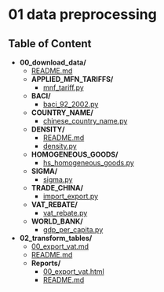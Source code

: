
# 01 data preprocessing



## Table of Content

 - **00_download_data/**
   - [README.md](https://github.com/thomaspernet/VAT_rebate_quality_china/tree/master/01_data_preprocessing/00_download_data/README.md)
   - **APPLIED_MFN_TARIFFS/**
     - [mnf_tariff.py](https://github.com/thomaspernet/VAT_rebate_quality_china/tree/master/01_data_preprocessing/00_download_data/APPLIED_MFN_TARIFFS/mnf_tariff.py)
   - **BACI/**
     - [baci_92_2002.py](https://github.com/thomaspernet/VAT_rebate_quality_china/tree/master/01_data_preprocessing/00_download_data/BACI/baci_92_2002.py)
   - **COUNTRY_NAME/**
     - [chinese_country_name.py](https://github.com/thomaspernet/VAT_rebate_quality_china/tree/master/01_data_preprocessing/00_download_data/COUNTRY_NAME/chinese_country_name.py)
   - **DENSITY/**
     - [README.md](https://github.com/thomaspernet/VAT_rebate_quality_china/tree/master/01_data_preprocessing/00_download_data/DENSITY/README.md)
     - [density.py](https://github.com/thomaspernet/VAT_rebate_quality_china/tree/master/01_data_preprocessing/00_download_data/DENSITY/density.py)
   - **HOMOGENEOUS_GOODS/**
     - [hs_homogeneous_goods.py](https://github.com/thomaspernet/VAT_rebate_quality_china/tree/master/01_data_preprocessing/00_download_data/HOMOGENEOUS_GOODS/hs_homogeneous_goods.py)
   - **SIGMA/**
     - [sigma.py](https://github.com/thomaspernet/VAT_rebate_quality_china/tree/master/01_data_preprocessing/00_download_data/SIGMA/sigma.py)
   - **TRADE_CHINA/**
     - [import_export.py](https://github.com/thomaspernet/VAT_rebate_quality_china/tree/master/01_data_preprocessing/00_download_data/TRADE_CHINA/import_export.py)
   - **VAT_REBATE/**
     - [vat_rebate.py](https://github.com/thomaspernet/VAT_rebate_quality_china/tree/master/01_data_preprocessing/00_download_data/VAT_REBATE/vat_rebate.py)
   - **WORLD_BANK/**
     - [gdp_per_capita.py](https://github.com/thomaspernet/VAT_rebate_quality_china/tree/master/01_data_preprocessing/00_download_data/WORLD_BANK/gdp_per_capita.py)
 - **02_transform_tables/**
   - [00_export_vat.md](https://github.com/thomaspernet/VAT_rebate_quality_china/tree/master/01_data_preprocessing/02_transform_tables/00_export_vat.md)
   - [README.md](https://github.com/thomaspernet/VAT_rebate_quality_china/tree/master/01_data_preprocessing/02_transform_tables/README.md)
   - **Reports/**
     - [00_export_vat.html](https://htmlpreview.github.io/?https://github.com/thomaspernet/VAT_rebate_quality_china/blob/master/01_data_preprocessing/02_transform_tables/Reports/00_export_vat.html)
     - [README.md](https://github.com/thomaspernet/VAT_rebate_quality_china/tree/master/01_data_preprocessing/02_transform_tables/Reports/README.md)
